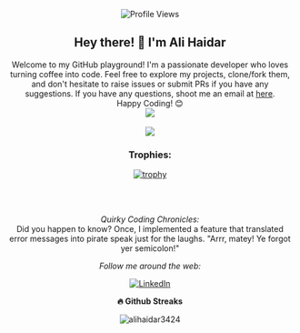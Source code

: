 <p align="center">
  <img src="https://komarev.com/ghpvc/?username=alihaidar3424&color=2c3e51" alt="Profile Views">
</p>

<div align="center">
  <h2> Hey there! 👋 I'm Ali Haidar</h2>
</div>

<div align="center">
  Welcome to my GitHub playground! I'm a passionate developer who loves turning coffee into code. Feel free to explore my projects, clone/fork them, and don't hesitate to raise issues or submit PRs if you have any suggestions. If you have any questions, shoot me an email at <a href="alihaidar3424@gmail.com">here</a>.
  <br>
  Happy Coding! 😊
</div>

<div align="center">
  <a href="https://github-readme-stats.vercel.app/api?username=alihaidar3424&count_private=true&show_icons=true&theme=chartreuse-dark">
    <img align="center" src="https://github-readme-stats.vercel.app/api?username=alihaidar3424&count_private=true&line_height=20&title_color=7A7ADB&icon_color=2234AE&text_color=D3D3D3&bg_color=0,000000,130F40" />
  </a>
  
  </br>
  </br>
  
  <a href="https://github.com/alihaidar3424">
    <img align="center" src="https://github-readme-stats.vercel.app/api/top-langs/?username=alihaidar3424&include_all_commits=true&count_private=true&show_icons=true&line_height=20&title_color=7A7ADB&icon_color=2234AE&text_color=D3D3D3&bg_color=0,000000,130F40" />
  </a>
  
  ### Trophies:
  [![trophy](https://github-profile-trophy.vercel.app/?username=alihaidar3424&theme=onedark&rank=SS,S,SSS,A,AA,AAA,B,C)](https://github.com/ryo-ma/github-profile-trophy)
  
  </br>
  </br>
  
  <i>Quirky Coding Chronicles:</i><br>
  Did you happen to know? Once, I implemented a feature that translated error messages into pirate speak just for the laughs. "Arrr, matey! Ye forgot yer semicolon!"
  
  <i>Follow me around the web:</i>
  <br>
  
  <a href="https://www.linkedin.com/in/alihaidar3424" target="_blank"><img src="https://img.shields.io/badge/LinkedIn-%230077B5.svg?&style=flat-square&logo=linkedin&logoColor=white" alt="LinkedIn"></a>

  <b>🔥 Github Streaks</b>
  <p align="center"><img src="https://github-readme-streak-stats.herokuapp.com/?user=alihaidar3424&theme=black-ice&hide_border=true&stroke=0000&background=0D1117&ring=e05397&fire=e05397&currStreakLabel=e05397&bg_color=30,e96443,904e95&title_color=fff&text_color=fff" alt="alihaidar3424" /></p>
  
</div>

